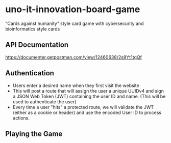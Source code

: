 # uno-it-innovation-board-game
“Cards against humanity” style card game with cybersecurity and bioinformatics style cards

## API Documentation
https://documenter.getpostman.com/view/12460638/2s8Yt1tqQf

## Authentication
- Users enter a desired name when they first visit the website
- This will post a route that will assign the user a unique UUIDv4 and sign a JSON Web Token (JWT) containing the user ID and name. (This will be used to authenticate the user)
- Every time a user "hits" a protected route, we will validate the JWT (either as a cookie or header) and use the encoded User ID to process actions.

## Playing the Game